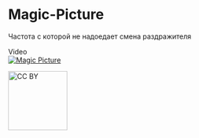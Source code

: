 # Magic-Picture
Частота с которой не надоедает смена раздражителя

Video  
[![Magic Picture](https://i9.ytimg.com/vi/8OxGgHpCRi0/mq2.jpg?sqp=CNiyvPkF&rs=AOn4CLAEdKZ6153udwGWUVXFgURO7q1odw)](https://youtu.be/8OxGgHpCRi0 "Magic Picture")

<img src="https://mirrors.creativecommons.org/presskit/buttons/88x31/png/by.png" alt="CC BY" title="CC BY" width="120">

